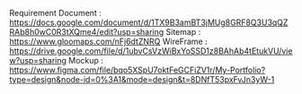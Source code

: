 Requirement Document : https://docs.google.com/document/d/1TX9B3amBT3jMUg8GRF8Q3U3qQZRAb8h0wC0R3tXQme4/edit?usp=sharing
Sitemap : https://www.gloomaps.com/nFj6dtZNRQ
WireFrame : https://drive.google.com/file/d/1ubvCsVzWiBxYoSSD1z8BAhAb4tEtukVU/view?usp=sharing
Mockup : https://www.figma.com/file/bqo5XSpU7oktFeGCFiZV1r/My-Portfolio?type=design&node-id=0%3A1&mode=design&t=8DNfT53pxFvJn3yW-1
